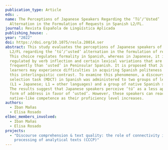 ```yaml
---
publication_type: Article
eds: .
name: The Perceptions of Japanese Speakers Regarding the ‘Tú’/‘Usted’
  Alternation in the Formulation of Requests in Spanish L2/FL.
journal: Revista Española de Lingüística Aplicada
publishing_house: .
year: "2022"
doi: https://doi.org/10.1075/resla.20014.ser
abstract: This study evaluates the perceptions of Japanese speakers of Spanish
  L2/FL regarding the ‘tú’/‘usted’ alternation in the formulation of requests.
  This choice regulates formality in Spanish, whereas in Japanese, it is
  regulated by verb inflection and certain lexical variations that are used more
  frequently than ‘usted’ in Peninsular Spanish. It is proposed that Japanese
  learners may experience difficulties in acquiring Spanish politeness due to
  this interlinguistic contrast. To examine this phenomenon, a discourse
  selection task (MDCT) in Spanish was administered to two groups of learners
  (L1 = Japanese; L1 = other languages) and a group of native Spanish speakers.
  The results suggest that Japanese speakers perceive ‘tú’ as a less appropriate
  form of address in favor of ‘usted’. However, these speakers can reach
  native-like competence as their proficiency level increases.
authors:
  - Iban Mañas
  - Elisa Rosado
elbec_members_involved:
  - Iban Mañas
  - Elisa Rosado
projects:
  - "Discourse comprehension & text quality: the role of connectivity in the
    processing of analytical texts (CCCP)"
---
```


